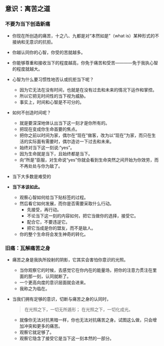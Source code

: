 
## 意识：离苦之道

### 不要为当下创造新痛

- 你现在所创造的痛苦，十之八、九都是对“本然如是”（what is）某种形式的不接纳和无意识的抗拒。
- 你越认同你的心智，你受的苦就越多。
- 你能够尊重和接收当下的程度越高，你免于痛苦和受苦————免于我执心智的程度就越大。

- 心智为什么要习惯性地否认或抗拒当下呢？
  - 因为它无法在没有时间，也就是在没有过去和未来的情况下运作和掌控。
  - 所以它把无时间性的当下视为威胁。
  - 事实上，时间和心智是不可分的。
  
- 如何不创造时间呢？
  - 就是要深深地体认出当下这一刻才是你所有的。
  - 把现在变成你生命首要的焦点。
  - 把你之前以时间为家，偶尔在“现在”做客，改为以“现在”为家，而只在生活的实际面有需要时，偶尔造访一下过去和未来。
  - 始终对当下这一刻说:“yes”。
  - 因为生命就是当下，且始终都是当下。
  - 向“所是”臣服，对生命说“yes”你就会看到生命突然之间开始为你效劳，而不再处处与你为敌了。

- 当下大多数是难受的
- **当下本该如此。**
  - 观察心智如何给当下贴标签的过程。
  - 然后看它如何发展，而你是否需要采取什么行动。
    - 先接受，再行动。
    - 不论当下这一刻的内容如何，把它当做你的选择，接受它。
    - 配合它，不要违逆它。
    - 把它当成是你的盟友，而不是敌人。
  - 你的整个生命将会发生神奇的转化。

### 旧痛：瓦解痛苦之身

- 痛苦之身是我执所投射的阴影，它其实会害怕你意识的光照。
  - 当你观察它的时候，去感觉它在你内在的能量场，把你的注意力贯注在里面的那一刻，认同就断了。
  - 一个更高向度的意识层面就会进来。
  - 我称之为临在。

- 当我们拥有足够的意识，切断与痛苦之身的认同时，
    >在光照之下，一切无所遁形；
    >在光照之下，一切化成光。
  - 就像你无法对抗黑暗一样，你也无法对抗痛苦之身。试图这么做，只会增加冲突和更多的痛苦。
  - 观察它就足够了。
  - 观察它隐含了接受它是当下这一刻本然的一部分。
  